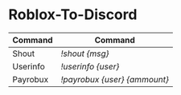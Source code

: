 # Roblox-To-Discord



| Command | Command | 
| --- | --- | 
| Shout | *!shout {msg}* | 
| Userinfo | *!userinfo {user}* | 
| Payrobux | *!payrobux {user} {ammount}* |
